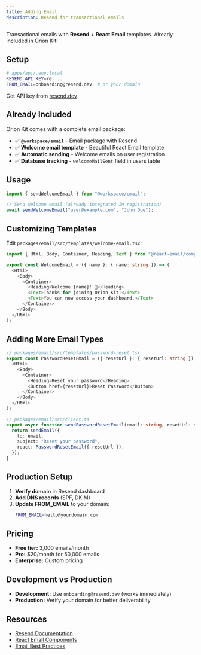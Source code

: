 ```yaml
---
title: Adding Email
description: Resend for transactional emails
---
```


Transactional emails with **Resend** + **React Email** templates. Already included in Orion Kit!

## Setup

```bash
# apps/api/.env.local
RESEND_API_KEY=re_...
FROM_EMAIL=onboarding@resend.dev  # or your domain
```

Get API key from [resend.dev](https://resend.dev)

## Already Included

Orion Kit comes with a complete email package:

- ✅ **`@workspace/email`** - Email package with Resend
- ✅ **Welcome email template** - Beautiful React Email template
- ✅ **Automatic sending** - Welcome emails on user registration
- ✅ **Database tracking** - `welcomeMailSent` field in users table

## Usage

```typescript
import { sendWelcomeEmail } from "@workspace/email";

// Send welcome email (already integrated in registration)
await sendWelcomeEmail("user@example.com", "John Doe");
```

## Customizing Templates

Edit `packages/email/src/templates/welcome-email.tsx`:

```typescript
import { Html, Body, Container, Heading, Text } from "@react-email/components";

export const WelcomeEmail = ({ name }: { name: string }) => (
  <Html>
    <Body>
      <Container>
        <Heading>Welcome {name}! 🚀</Heading>
        <Text>Thanks for joining Orion Kit!</Text>
        <Text>You can now access your dashboard.</Text>
      </Container>
    </Body>
  </Html>
);
```

## Adding More Email Types

```typescript
// packages/email/src/templates/password-reset.tsx
export const PasswordResetEmail = ({ resetUrl }: { resetUrl: string }) => (
  <Html>
    <Body>
      <Container>
        <Heading>Reset your password</Heading>
        <Button href={resetUrl}>Reset Password</Button>
      </Container>
    </Body>
  </Html>
);

// packages/email/src/client.ts
export async function sendPasswordResetEmail(email: string, resetUrl: string) {
  return sendEmail({
    to: email,
    subject: "Reset your password",
    react: PasswordResetEmail({ resetUrl }),
  });
}
```

## Production Setup

1. **Verify domain** in Resend dashboard
2. **Add DNS records** (SPF, DKIM)
3. **Update FROM_EMAIL** to your domain:
   ```bash
   FROM_EMAIL=hello@yourdomain.com
   ```

## Pricing

- **Free tier:** 3,000 emails/month
- **Pro:** $20/month for 50,000 emails
- **Enterprise:** Custom pricing

## Development vs Production

- **Development:** Use `onboarding@resend.dev` (works immediately)
- **Production:** Verify your domain for better deliverability

## Resources

- [Resend Documentation](https://resend.dev/docs)
- [React Email Components](https://react.email/docs)
- [Email Best Practices](https://resend.dev/docs/send-with-react)
